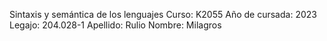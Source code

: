 Sintaxis y semántica de los lenguajes
Curso: K2055
Año  de cursada: 2023
Legajo: 204.028-1
Apellido: Rulio
Nombre: Milagros

